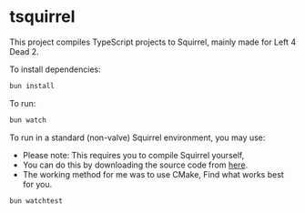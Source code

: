 # tsquirrel

This project compiles TypeScript projects to Squirrel, mainly made for Left 4 Dead 2.

To install dependencies:

```bash
bun install
```

To run:

```bash
bun watch
```

To run in a standard (non-valve) Squirrel environment, you may use:

-   Please note: This requires you to compile Squirrel yourself,
-   You can do this by downloading the source code from [here](https://github.com/albertodemichelis/squirrel/releases/tag/v3.2).
-   The working method for me was to use CMake, Find what works best for you.

```bash
bun watchtest
```
